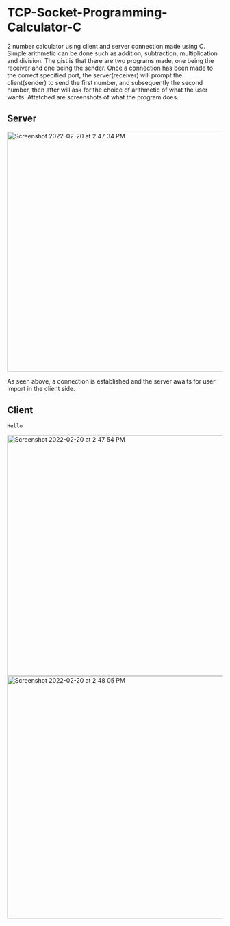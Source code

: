 # TCP-Socket-Programming-Calculator-C
2 number calculator using client and server connection made using C. Simple arithmetic can be done such as addition, subtraction, multiplication and division. 
The gist is that there are two programs made, one being the receiver and one being the sender. Once a connection has been made to the correct specified port, the server(receiver) will prompt the client(sender) to send the first number, and subsequently the second number, then after will ask for the choice of arithmetic of what the user wants. Attatched are screenshots of what the program does.

## Server
<img width="561" alt="Screenshot 2022-02-20 at 2 47 34 PM" src="https://user-images.githubusercontent.com/71420919/154848394-c1854834-a0b3-4ce6-8707-e5232fb276c7.png">

As seen above, a connection is established and the server awaits for user import in the client side. 

## Client
`Hello`


<img width="563" alt="Screenshot 2022-02-20 at 2 47 54 PM" src="https://user-images.githubusercontent.com/71420919/154848395-eca8d532-8bff-4f33-98ec-b256d79a25f6.png">


<img width="567" alt="Screenshot 2022-02-20 at 2 48 05 PM" src="https://user-images.githubusercontent.com/71420919/154848396-a9835740-736a-4ab1-9b3d-4a0dd019add1.png">



